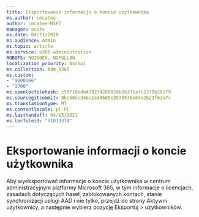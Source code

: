 ```yaml
---
title: Eksportowanie informacji o koncie użytkownika
ms.author: cmcatee
author: cmcatee-MSFT
manager: scotv
ms.date: 04/21/2020
ms.audience: Admin
ms.topic: article
ms.service: o365-administration
ROBOTS: NOINDEX, NOFOLLOW
localization_priority: Normal
ms.collection: Adm_O365
ms.custom:
- "9000166"
- "1700"
ms.openlocfilehash: c50f10adb47827428002db36371a7c2370b201f9
ms.sourcegitcommit: 8bc60ec34bc1e40685e3976576e04a2623f63a7c
ms.translationtype: MT
ms.contentlocale: pl-PL
ms.lasthandoff: 04/15/2021
ms.locfileid: "51813374"
---
```

# <a name="export-user-account-information"></a>Eksportowanie informacji o koncie użytkownika

Aby wyeksportować informacje o koncie użytkownika w centrum administracyjnym platformy Microsoft 365, w tym informacje o licencjach, zasadach dotyczących haseł, zablokowanych kontach, stanie synchronizacji usługi AAD i nie tylko, przejdź do strony Aktywni użytkownicy, a następnie wybierz pozycję Eksportuj   >  [](https://go.microsoft.com/fwlink/p/?linkid=834822) użytkowników. 
